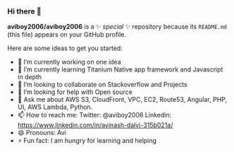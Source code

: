 ### Hi there 👋


**aviboy2006/aviboy2006** is a ✨ _special_ ✨ repository because its `README.md` (this file) appears on your GitHub profile.

Here are some ideas to get you started:

- 🔭 I’m currently working on one idea 
- 🌱 I’m currently learning Titanium Native app framework and Javascript in depth
- 👯 I’m looking to collaborate on Stackoverflow and Projects
- 🤔 I’m looking for help with Open source
- 💬 Ask me about AWS S3, CloudFront, VPC, EC2, Route53, Angular, PHP, UI, AWS Lambda, Python.
- 📫 How to reach me: Twitter: @aviboy2006 Linkedin: https://www.linkedin.com/in/avinash-dalvi-315b021a/
- 😄 Pronouns: Avi
- ⚡ Fun fact: I am hungry for learning and helping
